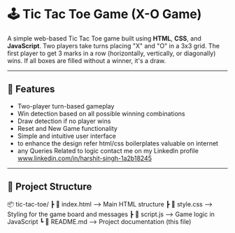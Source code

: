 # 🕹️ Tic Tac Toe Game (X-O Game)

A simple web-based Tic Tac Toe game built using **HTML**, **CSS**, and **JavaScript**. Two players take turns placing "X" and "O" in a 3x3 grid. The first player to get 3 marks in a row (horizontally, vertically, or diagonally) wins. If all boxes are filled without a winner, it's a draw.

---

## 🚀 Features

- Two-player turn-based gameplay
- Win detection based on all possible winning combinations
- Draw detection if no player wins
- Reset and New Game functionality
- Simple and intuitive user interface
- to enhance the design refer html/css boilerplates valuable on internet
- any Queries Related to logic contact me on my LinkedIn profile www.linkedin.com/in/harshit-singh-1a2b18245 

---

## 📁 Project Structure
📦 tic-tac-toe/
┣ 📄 index.html --> Main HTML structure
┣ 📄 style.css --> Styling for the game board and messages
┣ 📄 script.js --> Game logic in JavaScript
┗ 📄 README.md --> Project documentation (this file)

